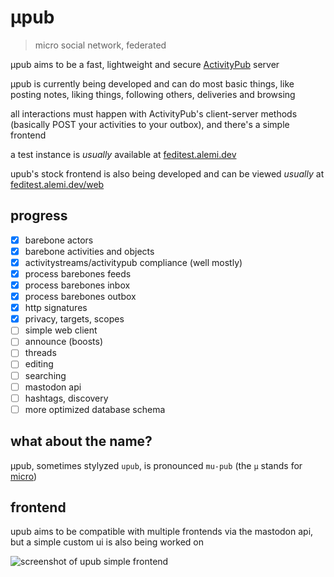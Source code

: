 # μpub
> micro social network, federated

μpub aims to be a fast, lightweight and secure [ActivityPub](https://www.w3.org/TR/activitypub/) server

μpub is currently being developed and can do most basic things, like posting notes, liking things, following others, deliveries and browsing

all interactions must happen with ActivityPub's client-server methods (basically POST your activities to your outbox), and there's a simple frontend

a test instance is _usually_ available at [feditest.alemi.dev](https://feditest.alemi.dev)

upub's stock frontend is also being developed and can be viewed _usually_ at [feditest.alemi.dev/web](https://feditest.alemi.dev/web)

## progress

 - [x] barebone actors
 - [x] barebone activities and objects
 - [x] activitystreams/activitypub compliance (well mostly)
 - [x] process barebones feeds
 - [x] process barebones inbox
 - [x] process barebones outbox
 - [x] http signatures
 - [x] privacy, targets, scopes
 - [ ] simple web client
 - [ ] announce (boosts)
 - [ ] threads
 - [ ] editing
 - [ ] searching
 - [ ] mastodon api
 - [ ] hashtags, discovery
 - [ ] more optimized database schema

## what about the name?
μpub, sometimes stylyzed `upub`, is pronounced `mu-pub` (the `μ` stands for [micro](https://en.wikipedia.org/wiki/International_System_of_Units#Prefixes))

## frontend
upub aims to be compatible with multiple frontends via the mastodon api, but a simple custom ui is also being worked on

![screenshot of upub simple frontend](https://cdn.alemi.dev/proj/upub/fe.png)
